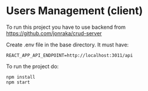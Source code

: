 # Users Management (client)
To run this project you have to use backend from https://github.com/jonraka/crud-server

Create .env file in the base directory.
It must have: 
```
REACT_APP_API_ENDPOINT=http://localhost:3011/api
```

To run the project do:
```
npm install
npm start
```